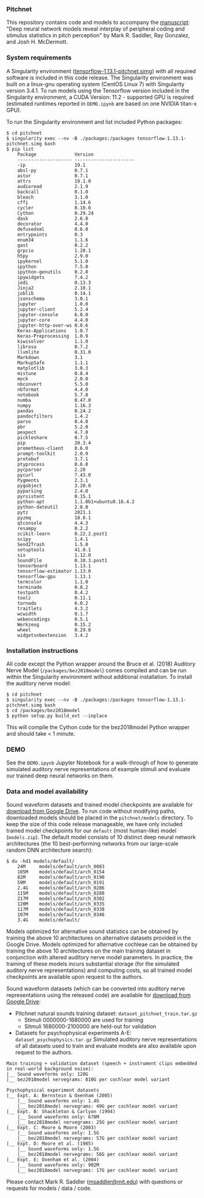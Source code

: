 ### Pitchnet

This repository contains code and models to accompany the [manuscript](https://doi.org/10.1101/2020.11.19.389999): "Deep neural network models reveal interplay of peripheral coding and stimulus statistics in pitch perception" by Mark R. Saddler, Ray Gonzalez, and Josh H. McDermott.

### System requirements

A Singularity environment ([tensorflow-1.13.1-pitchnet.simg](https://drive.google.com/file/d/1Dvvx5D9kIiHWhHeNg2D6_SyfTFSViQz2/view?usp=sharing)) with all required software is included in this code release. The Singularity environment was built on a linux-gnu operating system (CentOS Linux 7) with Singularity version 3.4.1. To run models using the Tensorflow version included in the Singularity environment, a CUDA Version: 11.2 - supported GPU is required (estimated runtimes reported in `DEMO.ipynb` are based on one NVIDIA titan-x GPU).

To run the Singularity environment and list included Python packages:
```
$ cd pitchnet
$ singularity exec --nv -B ./packages:/packages tensorflow-1.13.1-pitchnet.simg bash
$ pip list
    Package              Version
    -------------------- ----------------------
    -ip                  19.1
    absl-py              0.7.1
    astor                0.7.1
    attrs                19.1.0
    audioread            2.1.9
    backcall             0.1.0
    bleach               3.1.0
    cffi                 1.14.6
    cycler               0.10.0
    Cython               0.29.24
    dask                 2.6.0
    decorator            4.4.0
    defusedxml           0.6.0
    entrypoints          0.3
    enum34               1.1.6
    gast                 0.2.2
    grpcio               1.20.1
    h5py                 2.9.0
    ipykernel            5.1.0
    ipython              7.5.0
    ipython-genutils     0.2.0
    ipywidgets           7.4.2
    jedi                 0.13.3
    Jinja2               2.10.1
    joblib               0.14.1
    jsonschema           3.0.1
    jupyter              1.0.0
    jupyter-client       5.2.4
    jupyter-console      6.0.0
    jupyter-core         4.4.0
    jupyter-http-over-ws 0.0.6
    Keras-Applications   1.0.7
    Keras-Preprocessing  1.0.9
    kiwisolver           1.1.0
    librosa              0.7.2
    llvmlite             0.31.0
    Markdown             3.1
    MarkupSafe           1.1.1
    matplotlib           3.0.3
    mistune              0.8.4
    mock                 2.0.0
    nbconvert            5.5.0
    nbformat             4.4.0
    notebook             5.7.8
    numba                0.47.0
    numpy                1.16.3
    pandas               0.24.2
    pandocfilters        1.4.2
    parso                0.4.0
    pbr                  5.2.0
    pexpect              4.7.0
    pickleshare          0.7.5
    pip                  20.3.4
    prometheus-client    0.6.0
    prompt-toolkit       2.0.9
    protobuf             3.7.1
    ptyprocess           0.6.0
    pycparser            2.20
    pycurl               7.43.0
    Pygments             2.3.1
    pygobject            3.20.0
    pyparsing            2.4.0
    pyrsistent           0.15.1
    python-apt           1.1.0b1+ubuntu0.16.4.2
    python-dateutil      2.8.0
    pytz                 2021.1
    pyzmq                18.0.1
    qtconsole            4.4.3
    resampy              0.2.2
    scikit-learn         0.22.2.post1
    scipy                1.4.1
    Send2Trash           1.5.0
    setuptools           41.0.1
    six                  1.12.0
    SoundFile            0.10.3.post1
    tensorboard          1.13.1
    tensorflow-estimator 1.13.0
    tensorflow-gpu       1.13.1
    termcolor            1.1.0
    terminado            0.8.2
    testpath             0.4.2
    toolz                0.11.1
    tornado              6.0.2
    traitlets            4.3.2
    wcwidth              0.1.7
    webencodings         0.5.1
    Werkzeug             0.15.2
    wheel                0.29.0
    widgetsnbextension   3.4.2
```

### Installation instructions

All code except the Python wrapper around the Bruce et al. (2018) Auditory Nerve Model (`/packages/bez2018model`) comes compiled and can be run within the Singularity environment without additional installation. To install the auditory nerve model:
```
$ cd pitchnet
$ singularity exec --nv -B ./packages:/packages tensorflow-1.13.1-pitchnet.simg bash
$ cd /packages/bez2018model
$ python setup.py build_ext --inplace
```
This will compile the Cython code for the bez2018model Python wrapper and should take < 1 minute.


### DEMO

See the `DEMO.ipynb` Jupyter Notebook for a walk-through of how to generate simulated auditory nerve representations of example stimuli and evaluate our trained deep neural networks on them.


### Data and model availability

Sound waveform datasets and trained model checkpoints are available for [download from Google Drive](https://drive.google.com/drive/folders/1OhSzszxCnBfQ6cuJIaKuv5A_uoqks-H8?usp=sharing). To run code without modifying paths, downloaded models should be placed in the `pitchnet/models` directory. To keep the size of this code release manageable, we have only included trained model checkpoints for our `default` (most human-like) model (`models.zip`). The default model consists of 10 distinct deep neural network architectures (the 10 best-performing networks from our large-scale random DNN architecture search):
```
$ du -hd1 models/default/       
    24M     models/default/arch_0083
    105M    models/default/arch_0154
    82M     models/default/arch_0190
    59M     models/default/arch_0191
    2.4G    models/default/arch_0286
    115M    models/default/arch_0288
    217M    models/default/arch_0302
    120M    models/default/arch_0335
    117M    models/default/arch_0338
    107M    models/default/arch_0346
    3.4G    models/default/
```
Models optimized for alternative sound statistics can be obtained by training the above 10 architectures on alternative datasets provided in the Google Drive. Models optimized for alternative cochleae can be obtained by training the above 10 architectures on the main training dataset in conjunction with altered auditory nerve model parameters. In practice, the training of these models incurs substantial storage (for the simulated auditory nerve representations) and computing costs, so all trained model checkpoints are available upon request to the authors.

Sound waveform datasets (which can be converted into auditory nerve representations using the released code) are available for [download from Google Drive](https://drive.google.com/drive/folders/1OhSzszxCnBfQ6cuJIaKuv5A_uoqks-H8?usp=sharing):
* Pitchnet natural sounds training dataset: `dataset_pitchnet_train.tar.gz`
    - Stimuli 0000000-1680000 are used for training
    - Sitmuli 1680000-2100000 are held-out for validation
* Datasets for psychophysical experiments A-E: `dataset_psychophysics.tar.gz`
Simulated auditory nerve representations of all datasets used to train and evaluate models are also available upon request to the authors.
```
Main training + validation dataset (speech + instrument clips embedded in real-world background noise):
|__ Sound waveforms only: 120G
|__ bez2018model nervegrams: 810G per cochlear model variant

Psychophysical experiment datasets
|__ Expt. A: Bernstein & Oxenham (2005)
    |__ Sound waveforms only: 1.4G
    |__ bez2018model nervegrams: 49G per cochlear model variant
|__ Expt. B: Shackleton & Carlyon (1994)
    |__ Sound waveforms only: 678M
    |__ bez2018model nervegrams: 25G per cochlear model variant
|__ Expt. C: Moore & Moore (2003)
    |__ Sound waveforms only: 1.5G
    |__ bez2018model nervegrams: 57G per cochlear model variant
|__ Expt. D: Moore et al. (1985)
    |__ Sound waveforms only: 1.5G
    |__ bez2018model nervegrams: 56G per cochlear model variant
|__ Expt. E: Oxenham et al. (2004)
    |__ Sound waveforms only: 902M
    |__ bez2018model nervegrams: 17G per cochlear model variant
```

Please contact Mark R. Saddler (msaddler@mit.edu) with questions or requests for models / data / code.
